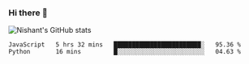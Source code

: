 ### Hi there 👋

<!--
**phoenixx1/phoenixx1** is a ✨ _special_ ✨ repository because its `README.md` (this file) appears on your GitHub profile.

Here are some ideas to get you started:

- 🔭 I’m currently working on ...
- 🌱 I’m currently learning ...
- 👯 I’m looking to collaborate on ...
- 🤔 I’m looking for help with ...
- 💬 Ask me about ...
- 📫 How to reach me: ...
- 😄 Pronouns: ...
- ⚡ Fun fact: ...
-->

![Nishant's GitHub stats](https://github-readme-stats.vercel.app/api?username=phoenixx1&count_private=true)   
<!--START_SECTION:waka-->
```text
JavaScript   5 hrs 32 mins   ████████████████████████░   95.36 % 
Python       16 mins         █░░░░░░░░░░░░░░░░░░░░░░░░   04.63 % 
```
<!--END_SECTION:waka-->

<!--START_SECTION:waka-->
<!--END_SECTION:waka-->
